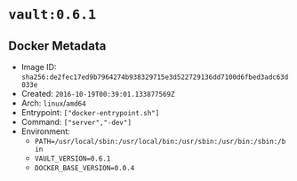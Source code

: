 # `vault:0.6.1`

## Docker Metadata

- Image ID: `sha256:de2fec17ed9b7964274b938329715e3d522729136dd7100d6fbed3adc63d033e`
- Created: `2016-10-19T00:39:01.133877569Z`
- Arch: `linux`/`amd64`
- Entrypoint: `["docker-entrypoint.sh"]`
- Command: `["server","-dev"]`
- Environment:
  - `PATH=/usr/local/sbin:/usr/local/bin:/usr/sbin:/usr/bin:/sbin:/bin`
  - `VAULT_VERSION=0.6.1`
  - `DOCKER_BASE_VERSION=0.0.4`
